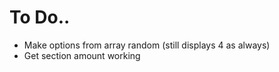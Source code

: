 # To Do..

- Make options from array random (still displays 4 as always)
- Get section amount working